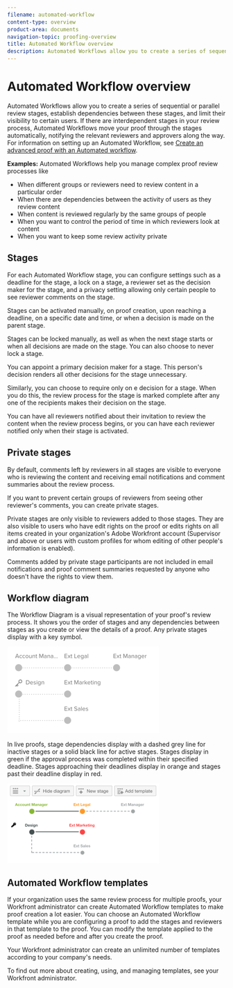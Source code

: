 ```yaml
---
filename: automated-workflow
content-type: overview
product-area: documents
navigation-topic: proofing-overview
title: Automated Workflow overview
description: Automated Workflows allow you to create a series of sequential or parallel review stages, establish dependencies between these stages, and limit their visibility to certain users. If there are interdependent stages in your review process, Automated Workflows move your proof through the stages automatically, notifying the relevant reviewers and approvers along the way. For information on setting up an Automated Workflow, see Create an advanced proof with an Automated workflow.
---
```


# Automated Workflow overview

Automated Workflows allow you to create a series of sequential or parallel review stages, establish dependencies between these stages, and limit their visibility to certain users. If there are interdependent stages in your review process, Automated Workflows move your proof through the stages automatically, notifying the relevant reviewers and approvers along the way. For information on setting up an Automated Workflow, see [Create an advanced proof with an Automated workflow](../../../review-and-approve-work/proofing/creating-proofs-within-workfront/create-automated-proof-workflow.md).

**Examples:**  Automated Workflows help you manage complex proof review processes like

* When different groups or reviewers need to review content in a particular order 
* When there are dependencies between the activity of users as they review content
* When content is reviewed regularly by the same groups of people
* When you want to control the period of time in which reviewers look at content
* When you want to keep some review activity private

## Stages

For each Automated Workflow stage, you can configure settings such as a deadline for the stage, a lock on a stage, a reviewer set as the decision maker for the stage, and a privacy setting allowing only certain people to see reviewer comments on the stage.

Stages can be activated manually, on proof creation, upon reaching a deadline, on a specific date and time, or when a decision is made on the parent stage.

Stages can be locked manually, as well as when the next stage starts or when all decisions are made on the stage. You can also choose to never lock a stage.

You can appoint a primary decision maker for a stage. This person's decision renders all other decisions for the stage unnecessary.

Similarly, you can choose to require only on e decision for a stage. When you do this, the review process for the stage is marked complete after any one of the recipients makes their decision on the stage.

You can have all reviewers notified about their invitation to review the content when the review process begins, or you can have each reviewer notified only when their stage is activated.

## Private stages

By default, comments left by reviewers in all stages are visible to everyone who is reviewing the content and receiving email notifications and comment summaries about the review process.

If you want to prevent certain groups of reviewers from seeing other reviewer's comments, you can create private stages.

Private stages are only visible to reviewers added to those stages. They are also visible to users who have edit rights on the proof or edits rights on all items created in your organization's Adobe Workfront account (Supervisor and above or users with custom profiles for whom editing of other people's information is enabled).

Comments added by private stage participants are not included in email notifications and proof comment summaries requested by anyone who doesn't have the rights to view them.

## Workflow diagram

The Workflow Diagram is a visual representation of your proof's review process. It shows you the order of stages and any dependencies between stages as you create or view the details of a proof. Any private stages display with a key symbol.

![intro-to-aw-example-diagram.png](assets/intro-to-aw-example-diagram-350x199.png)

In live proofs, stage dependencies display with a dashed grey line for inactive stages or a solid black line for active stages. Stages display in green if the approval process was completed within their specified deadline. Stages approaching their deadlines display in orange and stages past their deadline display in red.

![workflow_2.png](assets/workflow-2-350x183.png)

## Automated Workflow templates

If your organization uses the same review process for multiple proofs, your Workfront administrator can create Automated Workflow templates to make proof creation a lot easier. You can choose an Automated Workflow template while you are configuring a proof to add the stages and reviewers in that template to the proof. You can modify the template applied to the proof as needed before and after you create the proof.

Your Workfront administrator can create an unlimited number of templates according to your company's needs.

To find out more about creating, using, and managing templates, see your Workfront administrator.
